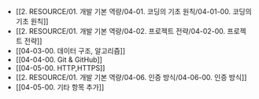 - [[2. RESOURCE/01. 개발 기본 역량/04-01. 코딩의 기초 원칙/04-01-00. 코딩의 기초 원칙]]
- [[2. RESOURCE/01. 개발 기본 역량/04-02. 프로젝트 전략/04-02-00. 프로젝트 전략]]
- [[04-03-00. 데이터 구조, 알고리즘]]
- [[04-04-00. Git & GitHub]]
- [[04-05-00. HTTP,HTTPS]]
- [[2. RESOURCE/01. 개발 기본 역량/04-06. 인증 방식/04-06-00. 인증 방식]]
- [[04-05-00. 기타 항목 추가]]